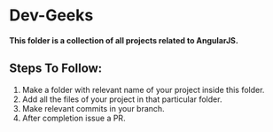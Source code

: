 # Dev-Geeks
#### This folder is a collection of all projects related to AngularJS.
## Steps To Follow:

1) Make a folder with relevant name of your project inside this folder.
2) Add all the files of your project in that particular folder.
3) Make relevant commits in your branch.
4) After completion issue a PR.